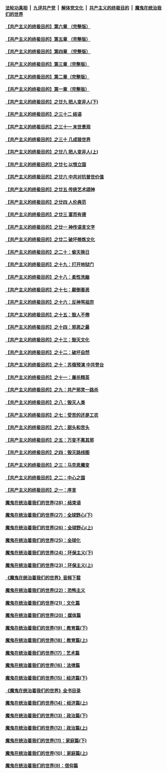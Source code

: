 

####  [法轮功真相](../../../../basic/blob/master/README.md?t=05302331) &nbsp;|&nbsp; [九评共产党](../../../../9ping.md/blob/master/README.md?t=05302331) &nbsp;|&nbsp; [解体党文化](../../../../jtdwh.md/blob/master/README.md?t=05302331)  &nbsp;|&nbsp; [共产主义的终极目的](../../../../gczydzjmd.md/blob/master/README.md?t=05302331) &nbsp;|&nbsp; [魔鬼在统治我们的世界](../../../../mgztzwmdsj.md/blob/master/README.md?t=05302331) 

#### [【共产主义的终极目的】第六章 （完整版）](../pages/nsc422/n11428913.md?t=05302331) 

#### [【共产主义的终极目的】第五章 （完整版）](../pages/nsc422/n11428912.md?t=05302331) 

#### [【共产主义的终极目的】第四章 （完整版）](../pages/nsc422/n11428907.md?t=05302331) 

#### [【共产主义的终极目的】第三章（完整版）](../pages/nsc422/n11428848.md?t=05302331) 

#### [【共产主义的终极目的】第二章（完整版）](../pages/nsc422/n11428831.md?t=05302331) 

#### [【共产主义的终极目的】第一章（完整版）](../pages/nsc422/n11417651.md?t=05302331) 

#### [【共产主义的终极目的】之廿九 把人变非人(下)](../pages/nsc422/n11344140.md?t=05302331) 

#### [【共产主义的终极目的】之三十二 结语](../pages/nsc422/n11360535.md?t=05302331) 

#### [【共产主义的终极目的】之三十一 末世景观](../pages/nsc422/n11351129.md?t=05302331) 

#### [【共产主义的终极目的】之三十 几成狼世界](../pages/nsc422/n11348280.md?t=05302331) 

#### [【共产主义的终极目的】之廿八 把人变非人(上)](../pages/nsc422/n11340492.md?t=05302331) 

#### [【共产主义的终极目的】之廿七 以恨立国](../pages/nsc422/n11336944.md?t=05302331) 

#### [【共产主义的终极目的】之廿六 中共对抗普世价值](../pages/nsc422/n11324785.md?t=05302331) 

#### [【共产主义的终极目的】之廿五 传统艺术颂神](../pages/nsc422/n11296396.md?t=05302331) 

#### [【共产主义的终极目的】之廿四 人伦典范](../pages/nsc422/n11296397.md?t=05302331) 

#### [【共产主义的终极目的】之廿三 富而有德](../pages/nsc422/n11283598.md?t=05302331) 

#### [【共产主义的终极目的】之廿一 神传语言文字](../pages/nsc422/n11263265.md?t=05302331) 

#### [【共产主义的终极目的】之廿二 破坏修炼文化](../pages/nsc422/n11245728.md?t=05302331) 

#### [【共产主义的终极目的】之二十：偷天换日](../pages/nsc422/n11238846.md?t=05302331) 

#### [【共产主义的终极目的】之十九：打开地狱门](../pages/nsc422/n11206376.md?t=05302331) 

#### [【共产主义的终极目的】之十八：柔性洗脑](../pages/nsc422/n11199994.md?t=05302331) 

#### [【共产主义的终极目的】之十七：颠倒善恶](../pages/nsc422/n11179782.md?t=05302331) 

#### [【共产主义的终极目的】之十六：反神骂祖宗](../pages/nsc422/n11166798.md?t=05302331) 

#### [【共产主义的终极目的】之十五：毁人不倦](../pages/nsc422/n11166792.md?t=05302331) 

#### [【共产主义的终极目的】之十四：邪恶之最](../pages/nsc422/n11150249.md?t=05302331) 

#### [【共产主义的终极目的】之十三：毁灭文化](../pages/nsc422/n11135227.md?t=05302331) 

#### [【共产主义的终极目的】之十二：破坏自然](../pages/nsc422/n11135214.md?t=05302331) 

#### [【共产主义的终极目的】之十：苏俄预演 中共登台](../pages/nsc422/n11118424.md?t=05302331) 

#### [【共产主义的终极目的】之十一：屠杀精英](../pages/nsc422/n11118442.md?t=05302331) 

#### [【共产主义的终极目的】之九：共产邪灵一路杀](../pages/nsc422/n11114139.md?t=05302331) 

#### [【共产主义的终极目的】之八：毁灭人类](../pages/nsc422/n11108503.md?t=05302331) 

#### [【共产主义的终极目的】之七：受苦的还是工农](../pages/nsc422/n11101809.md?t=05302331) 

#### [【共产主义的终极目的】之六：甜头和苦头](../pages/nsc422/n11096971.md?t=05302331) 

#### [【共产主义的终极目的】之五：万变不离其邪](../pages/nsc422/n11091285.md?t=05302331) 

#### [【共产主义的终极目的】之四：毁灭路线图](../pages/nsc422/n11086284.md?t=05302331) 

#### [【共产主义的终极目的】之三：马克思魔变](../pages/nsc422/n11061941.md?t=05302331) 

#### [【共产主义的终极目的】之二：中心之国](../pages/nsc422/n11047728.md?t=05302331) 

#### [【共产主义的终极目的】之一：序言](../pages/nsc422/n11086077.md?t=05302331) 

#### [魔鬼在统治着我们的世界(28)：结束语](../pages/nsc422/n10936246.md?t=05302331) 

#### [魔鬼在统治着我们的世界(27)：全球野心(下)](../pages/nsc422/n10928319.md?t=05302331) 

#### [魔鬼在统治着我们的世界(26)：全球野心(上)](../pages/nsc422/n10900318.md?t=05302331) 

#### [魔鬼在统治着我们的世界(25)：全球化](../pages/nsc422/n10788205.md?t=05302331) 

#### [魔鬼在统治着我们的世界(24)：环保主义(下)](../pages/nsc422/n10695307.md?t=05302331) 

#### [魔鬼在统治着我们的世界(23)：环保主义(上)](../pages/nsc422/n10688613.md?t=05302331) 

#### [《魔鬼在统治着我们的世界》音频下载](../pages/nsc422/n10635553.md?t=05302331) 

#### [魔鬼在统治着我们的世界(22)：恐怖主义](../pages/nsc422/n10614727.md?t=05302331) 

#### [魔鬼在统治着我们的世界(21)：文化篇](../pages/nsc422/n10597706.md?t=05302331) 

#### [魔鬼在统治着我们的世界(20)：媒体篇](../pages/nsc422/n10586579.md?t=05302331) 

#### [魔鬼在统治着我们的世界(19)：教育篇(下)](../pages/nsc422/n10564808.md?t=05302331) 

#### [魔鬼在统治着我们的世界(18)：教育篇(上)](../pages/nsc422/n10526970.md?t=05302331) 

#### [魔鬼在统治着我们的世界(17)：艺术篇](../pages/nsc422/n10499093.md?t=05302331) 

#### [魔鬼在统治着我们的世界(16)：法律篇](../pages/nsc422/n10485969.md?t=05302331) 

#### [魔鬼在统治着我们的世界(15)：经济篇(下)](../pages/nsc422/n10469975.md?t=05302331) 

#### [《魔鬼在统治着我们的世界》全书目录](../pages/nsc422/n10464261.md?t=05302331) 

#### [魔鬼在统治着我们的世界(14)：经济篇(上)](../pages/nsc422/n10457370.md?t=05302331) 

#### [魔鬼在统治着我们的世界(13)：政治篇(下)](../pages/nsc422/n10448270.md?t=05302331) 

#### [魔鬼在统治着我们的世界(12)：政治篇(上)](../pages/nsc422/n10444576.md?t=05302331) 

#### [魔鬼在统治着我们的世界(11)：家庭篇(下)](../pages/nsc422/n10440961.md?t=05302331) 

#### [魔鬼在统治着我们的世界(10)：家庭篇(上)](../pages/nsc422/n10435448.md?t=05302331) 

#### [魔鬼在统治着我们的世界(9)：信仰篇](../pages/nsc422/n10432159.md?t=05302331) 

